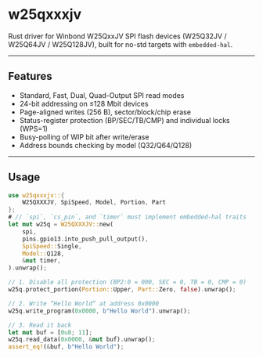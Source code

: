 # w25qxxxjv

Rust driver for Winbond W25QxxJV SPI flash devices (W25Q32JV / W25Q64JV / W25Q128JV), built for no-std targets with `embedded-hal`.

---

## Features

- Standard, Fast, Dual, Quad-Output SPI read modes  
- 24-bit addressing on ≤128 Mbit devices  
- Page-aligned writes (256 B), sector/block/chip erase  
- Status-register protection (BP/SEC/TB/CMP) and individual locks (WPS=1)  
- Busy-polling of WIP bit after write/erase  
- Address bounds checking by model (Q32/Q64/Q128)  

---

## Usage

```rust
use w25qxxxjv::{
    W25QXXXJV, SpiSpeed, Model, Portion, Part
};
# // `spi`, `cs_pin`, and `timer` must implement embedded-hal traits
let mut w25q = W25QXXXJV::new(
    spi,
    pins.gpio13.into_push_pull_output(),
    SpiSpeed::Single,
    Model::Q128,
    &mut timer,
).unwrap();

// 1. Disable all protection (BP2:0 = 000, SEC = 0, TB = 0, CMP = 0)
w25q.protect_portion(Portion::Upper, Part::Zero, false).unwrap();

// 2. Write “Hello World” at address 0x0000
w25q.write_program(0x0000, b"Hello World").unwrap();

// 3. Read it back
let mut buf = [0u8; 11];
w25q.read_data(0x0000, &mut buf).unwrap();
assert_eq!(&buf, b"Hello World");
